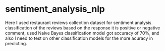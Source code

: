 # sentiment_analysis_nlp

Here I used restaurant reviews collection dataset  for sentiment analysis.
classification of the reviews based on the response it is positive or negative comment, used Naive Bayes classification model got accuracy of 70%, and also I need to test on other classification models for the more acuracy in predicting.
